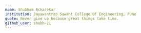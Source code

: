 ```yaml
---
name: Shubham Acharekar
institution: Jayawantrao Sawant College Of Engineering, Pune
quote: Never give up because great things take time.
github_user: shubh-21
---
```

